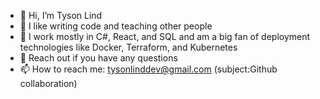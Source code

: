 - 👋 Hi, I’m Tyson Lind
- 👀 I like writing code and teaching other people
- 🌱 I work mostly in C#, React, and SQL and am a big fan of deployment technologies like Docker, Terraform, and Kubernetes
- 💞️ Reach out if you have any questions
- 📫 How to reach me: tysonlinddev@gmail.com (subject:Github collaboration)

<!---
tysonlind/tysonlind is a ✨ special ✨ repository because its `README.md` (this file) appears on your GitHub profile.
You can click the Preview link to take a look at your changes.
--->
